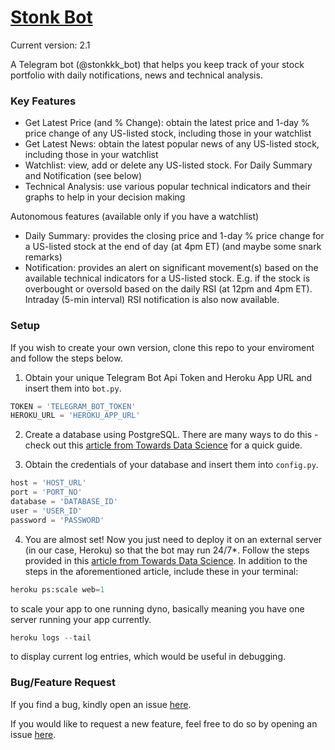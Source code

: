 # [Stonk Bot](http://t.me/stonkkk_bot)

Current version: 2.1

A Telegram bot (@stonkkk_bot) that helps you keep track of your stock portfolio with daily notifications, news and technical analysis.

### Key Features

* Get Latest Price (and % Change): obtain the latest price and 1-day % price change of any US-listed stock, including those in your watchlist
* Get Latest News: obtain the latest popular news of any US-listed stock, including those in your watchlist
* Watchlist: view, add or delete any US-listed stock. For Daily Summary and Notification (see below)
* Technical Analysis: use various popular technical indicators and their graphs to help in your decision making

Autonomous features (available only if you have a watchlist)
* Daily Summary: provides the closing price and 1-day % price change for a US-listed stock at the end of day (at 4pm ET) (and maybe some snark remarks)
* Notification: provides an alert on significant movement(s) based on the available technical indicators for a US-listed stock. E.g. if the stock is overbought or oversold based on the daily RSI (at 12pm and 4pm ET). Intraday (5-min interval) RSI notification is also now available.

### Setup

If you wish to create your own version, clone this repo to your enviroment and follow the steps below.  

1. Obtain your unique Telegram Bot Api Token and Heroku App URL and insert them into `bot.py`.

```python
TOKEN = 'TELEGRAM_BOT_TOKEN'
HEROKU_URL = 'HEROKU_APP_URL'
```
2. Create a database using PostgreSQL. There are many ways to do this - check out this [article from Towards Data Science](https://towardsdatascience.com/a-practical-guide-to-getting-set-up-with-postgresql-a1bf37a0cfd7) for a quick guide. 

3. Obtain the credentials of your database and insert them into `config.py`.

```python
host = 'HOST_URL' 
port = 'PORT_NO'
database = 'DATABASE_ID'
user = 'USER_ID'
password = 'PASSWORD'
```
4. You are almost set! Now you just need to deploy it on an external server (in our case, Heroku) so that the bot may run 24/7*. Follow the steps provided in this [article from Towards Data Science](https://towardsdatascience.com/how-to-deploy-a-telegram-bot-using-heroku-for-free-9436f89575d2). In addition to the steps in the aforementioned article, include these in your terminal:

```python
heroku ps:scale web=1
```
to scale your app to one running dyno, basically meaning you have one server running your app currently.

```python
heroku logs --tail
```
to display current log entries, which would be useful in debugging. 


### Bug/Feature Request

If you find a bug, kindly open an issue [here](https://github.com/mugger007/stonk-bot/issues/new?assignees=&labels=&template=bug_report.md&title=).

If you would like to request a new feature, feel free to do so by opening an issue [here](https://github.com/mugger007/stonk-bot/issues/new?assignees=&labels=&template=feature_request.md&title=).
